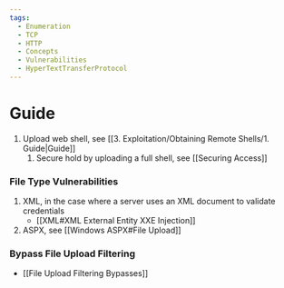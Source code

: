 ```yaml
---
tags:
  - Enumeration
  - TCP
  - HTTP
  - Concepts
  - Vulnerabilities
  - HyperTextTransferProtocol
---
```

# Guide

1. Upload web shell, see [[3. Exploitation/Obtaining Remote Shells/1. Guide|Guide]]
	1. Secure hold by uploading a full shell, see [[Securing Access]]

### File Type Vulnerabilities

1. XML, in the case where a server uses an XML document to validate credentials
	* [[XML#XML External Entity XXE Injection]]
2. ASPX, see [[Windows ASPX#File Upload]]

### Bypass File Upload Filtering

* [[File Upload Filtering Bypasses]]
